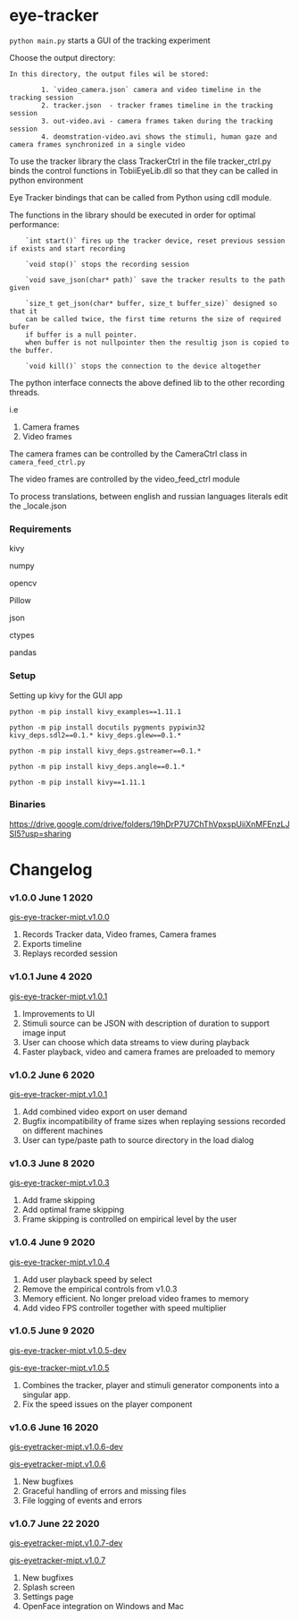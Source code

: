 # eye-tracker
`python main.py` starts a GUI of the tracking experiment 

Choose the output directory: 
    
    In this directory, the output files wil be stored:
        
            1. `video_camera.json` camera and video timeline in the tracking session 
            2. tracker.json  - tracker frames timeline in the tracking session 
            3. out-video.avi - camera frames taken during the tracking session 
            4. deomstration-video.avi shows the stimuli, human gaze and camera frames synchronized in a single video 

To use the tracker library the class TrackerCtrl in the file tracker_ctrl.py binds the control functions in TobiiEyeLib.dll so that they can be called in python environment 


Eye Tracker bindings that can be called from Python using cdll module. 

The functions in the library should be executed in order for optimal performance:
    
        `int start()` fires up the tracker device, reset previous session if exists and start recording 

        `void stop()` stops the recording session
        
        `void save_json(char* path)` save the tracker results to the path given 
         
        `size_t get_json(char* buffer, size_t buffer_size)` designed so that it
        can be called twice, the first time returns the size of required bufer 
        if buffer is a null pointer. 
        when buffer is not nullpointer then the resultig json is copied to the buffer.
        
        `void kill()` stops the connection to the device altogether
        
        
     
  
The python interface connects the above defined lib to the other recording threads. 

i.e 
   1. Camera frames 
   2. Video frames
   
 The camera frames can be controlled by the CameraCtrl class in `camera_feed_ctrl.py` 

 The video frames are controlled by the video_feed_ctrl module
 
 To process translations, between english and russian languages literals edit the _locale.json
 

### Requirements 
kivy

numpy

opencv

Pillow

json

ctypes

pandas


### Setup 
   Setting up kivy for the GUI app
   
`python -m pip install kivy_examples==1.11.1`

`python -m pip install docutils pygments pypiwin32 kivy_deps.sdl2==0.1.* kivy_deps.glew==0.1.*`

`python -m pip install kivy_deps.gstreamer==0.1.*`

`python -m pip install kivy_deps.angle==0.1.*`

`python -m pip install kivy==1.11.1`


### Binaries

https://drive.google.com/drive/folders/19hDrP7U7ChThVpxspUiiXnMFEnzLJSI5?usp=sharing 

# Changelog

### v1.0.0 June 1 2020
[gis-eye-tracker-mipt.v1.0.0](https://drive.google.com/file/d/19qfBZYu1MFLIm-piw-WG4E_Tnr5Q8SvG/view?usp=sharing) 
1. Records Tracker data, Video frames, Camera frames 
2. Exports timeline
3. Replays recorded session 

### v1.0.1 June 4 2020
[gis-eye-tracker-mipt.v1.0.1](https://drive.google.com/file/d/19tVGFxqfCK-UdPXCM71L3b1jpx3iVzz5/view?usp=sharing  )
1. Improvements to UI
2. Stimuli source can be JSON with description of duration to support image input 
3. User can choose which data streams to view during playback
4. Faster playback, video and camera frames are preloaded to memory 

### v1.0.2 June 6 2020
[gis-eye-tracker-mipt.v1.0.1](https://drive.google.com/file/d/19ttTYVzQAse1i7ebikz2DqthzJWXP3pN/view?usp=sharing )
1. Add combined video export on user demand
2. Bugfix incompatibility of frame sizes when replaying sessions recorded on different machines
3. User can type/paste path to source directory in the load dialog

### v1.0.3 June 8 2020
[gis-eye-tracker-mipt.v1.0.3](https://drive.google.com/file/d/19vT2oSnrzUhL4xwNMhqAWNygRoYWc55A/view?usp=sharing)
1. Add frame skipping 
2. Add optimal frame skipping 
3. Frame skipping is controlled on empirical level by the user

### v1.0.4 June 9 2020
[gis-eye-tracker-mipt.v1.0.4](https://drive.google.com/file/d/19yH-E4Uqyq0JXOkhoIgW3TLmi0g85k2T/view?usp=sharing)
1. Add user playback speed by select
2. Remove the empirical controls from v1.0.3
3. Memory efficient. No longer preload video frames to memory
4. Add video FPS controller together with speed multiplier

### v1.0.5 June 9 2020
[gis-eye-tracker-mipt.v1.0.5-dev](https://drive.google.com/file/d/1Zg2rIcvnX1sHqC5JfmH2gyWFqQt38wzO/view?usp=sharing)

[gis-eye-tracker-mipt.v1.0.5](https://drive.google.com/file/d/1ZwqhhGkqYciKWVFE2W_pPg92oBPLfen7/view?usp=sharing)
1. Combines the tracker, player and stimuli generator components into a singular app.
2. Fix the speed issues on the player component

### v1.0.6 June 16 2020

[gis-eyetracker-mipt.v1.0.6-dev](https://drive.google.com/file/d/1_g7BRsoG4Y_1SDy_SZHbpWG4NtZ-ieXy/view?usp=sharing)

[gis-eyetracker-mipt.v1.0.6](https://drive.google.com/file/d/1_e_MJgl9XhWpQtlkZIIQIRnKoeI6V8Gt/view?usp=sharing)

1. New bugfixes 
2. Graceful handling of errors and missing files 
2. File logging of events and errors

### v1.0.7 June 22 2020

[gis-eyetracker-mipt.v1.0.7-dev](https://drive.google.com/file/d/1_g7BRsoG4Y_1SDy_SZHbpWG4NtZ-ieXy/view?usp=sharing)

[gis-eyetracker-mipt.v1.0.7](https://drive.google.com/file/d/1_e_MJgl9XhWpQtlkZIIQIRnKoeI6V8Gt/view?usp=sharing)

1. New bugfixes 
2. Splash screen 
3. Settings page
4. OpenFace integration on Windows and Mac
